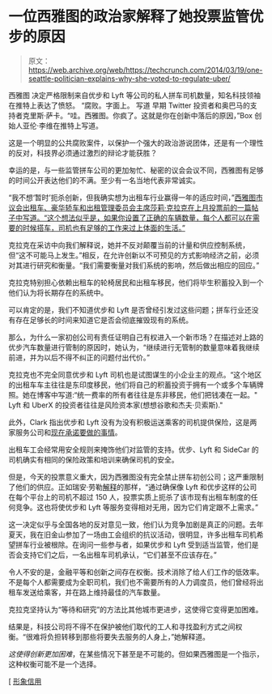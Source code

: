 # 一位西雅图的政治家解释了她投票监管优步的原因

> 原文：<https://web.archive.org/web/https://techcrunch.com/2014/03/19/one-seattle-politician-explains-why-she-voted-to-regulate-uber/>

西雅图 决定严格限制来自优步和 Lyft 等公司的私人拼车司机数量，知名科技领袖在推特上表达了愤怒。 “腐败。字面上。 写道 早期 Twitter 投资者和奥巴马的支持者克里斯·萨卡。“哇。西雅图。你疯了。这就是你在创新中落后的原因，”Box 创始人亚伦·李维在推特上写道。

这是一个明显的公共腐败案件，以保护一个强大的政治游说团体，还是有一个理性的反对，科技界必须通过激烈的辩论才能获胜？

幸运的是，与一些监管拼车公司的更加匆忙、秘密的议会会议不同，西雅图有足够的时间公开表达他们的不满。至少有一名当地代表非常诚实。

“我不想‘暂时’扼杀创新，但我确实想为出租车行业赢得一年的适应时间，”[西雅图市议会出租车、豪华轿车和出租管理委员会主席莎莉·克拉克在上月投票前的一篇帖子中写道。“这个想法似乎是，如果你设置了正确的车辆数量，每个人都可以在需要的时候搭车，司机也有足够的工作来过上体面的生活。”](https://web.archive.org/web/20230320210704/http://www.northeastern.edu/seattleblog/rideshare-rundown/)

克拉克在采访中向我们解释说，她并不反对颠覆当前的计量和供应控制系统，但“这不可能马上发生。”相反，在允许创新以不可预见的方式影响经济之前，必须对其进行研究和衡量。“我们需要衡量对我们系统的影响，然后做出相应的回应。”

克拉克特别担心依赖出租车的轮椅居民和出租车移民，他们将毕生积蓄投入到一个他们认为将长期存在的系统中。

可以肯定的是，我们不知道优步和 Lyft 是否曾经引发过这些问题；拼车行业还没有存在足够长的时间来知道它是否会彻底摧毁现有的系统。

那么，为什么一家初创公司有责任证明自己有权进入一个新市场？在描述对上路的优步汽车数量进行管制的原因时，她认为，“继续进行无管制的数量意味着我继续前进，并为以后不得不纠正的问题付出代价。”

克拉克也不完全同意优步和 Lyft 司机也是试图谋生的小企业主的观点。“这个地区的出租车车主往往是东印度移民，他们将自己的积蓄投资于拥有一个或多个车辆牌照。她在博客中写道:“统一费率的所有者往往是东非移民，他们把钱凑在一起。" Lyft 和 UberX 的投资者往往是风险资本家(想想谷歌和杰夫·贝索斯)."

此外，Clark 指出优步和 Lyft 没有为没有积极运送乘客的司机提供保险，这是两家服务公司和[现在承诺要做的事情](https://web.archive.org/web/20230320210704/https://techcrunch.com/2014/03/13/lyft-insurance-between-rides/)。

出租车工会经常用安全规则来掩饰他们对监管的支持。优步、Lyft 和 SideCar 的司机确实有相同的保险政策和培训来确保司机的安全。

但是，今天的投票意义重大，因为西雅图没有完全禁止拼车初创公司；这严重限制了他们的供应。正如瑞安·劳勒[解释](https://web.archive.org/web/20230320210704/https://techcrunch.com/2014/03/17/seattle-hates-ride-sharing/)的那样，“通过确保像 Lyft 和优步这样的公司在每个平台上的司机不超过 150 人，投票实质上扼杀了该市现有出租车制度的任何竞争。这也将使优步和 Lyft 等服务变得相对无用，因为它们肯定跟不上需求。”

这一决定似乎与全国各地的反对意见一致，他们认为竞争加剧是真正的问题。去年夏天，我在旧金山参加了一场由工会组织的抗议活动，很明显，许多出租车司机希望拼车行业被根除。在询问一些参与者，如果优步和 Lyft 受到适当监管，他们是否会支持它们之后，一名出租车司机承认，“它们甚至不应该存在。”

令人不安的是，金融平等和创新之间存在权衡。技术消除了给人们工作的低效率。不是每个人都需要成为全职司机，我们也不需要所有的人力调度员，他们曾经将出租车发送给乘客，并在路上维持最佳的汽车数量。

克拉克坚持认为“等待和研究”的方法比其他城市更进步，这使得它变得更加困难。

结果是，科技公司将不得不在保护被他们取代的工人和寻找盈利方式之间权衡。“很难将负担转移到那些将要失去服务的人身上，”她解释道。

*这使得创新更加困难*，在某些情况下甚至是不可能的。但如果西雅图是一个指示，这种权衡可能不是一个选择。

[ [形象信用](https://web.archive.org/web/20230320210704/http://en.wikipedia.org/wiki/File:FrameBreaking-1812.jpg)